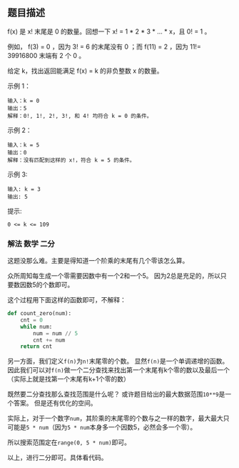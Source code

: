 ## 题目描述
f(x) 是 x! 末尾是 0 的数量。回想一下 x! = 1 * 2 * 3 * ... * x，且 0! = 1 。

例如， f(3) = 0 ，因为 3! = 6 的末尾没有 0 ；而 f(11) = 2 ，因为 11!= 39916800 末端有 2 个 0 。

给定 k，找出返回能满足 f(x) = k 的非负整数 x 的数量。

示例 1：
```
输入：k = 0
输出：5
解释：0!, 1!, 2!, 3!, 和 4! 均符合 k = 0 的条件。
```
示例 2：
```
输入：k = 5
输出：0
解释：没有匹配到这样的 x!，符合 k = 5 的条件。
```
示例 3:
```
输入: k = 3
输出: 5
```

提示:
```
0 <= k <= 109
```

### 解法 数学 二分
这题没那么难。主要是得知道一个阶乘的末尾有几个零该怎么算。

众所周知每生成一个零需要因数中有一个2和一个5。
因为2总是充足的，所以只要数因数5的个数即可。

这个过程用下面这样的函数即可，不解释：
```python
def count_zero(num):
    cnt = 0
    while num:
        num = num // 5
        cnt += num
    return cnt
```

另一方面，我们定义`f(n)`为`n!`末尾零的个数。
显然`f(n)`是一个单调递增的函数。因此我们可以对`f(n)`做一个二分查找来找出第一个末尾有k个零的数以及最后一个（实际上就是找第一个末尾有k+1个零的数）

既然要二分查找那么查找范围是什么呢？
或许题目给出的最大数据范围`10**9`是一个答案。
但是还有优化的空间。

实际上，对于一个数字`num`，其阶乘的末尾零的个数与之一样的数字，最大最大只可能是`5 * num`（因为`5 * num`本身多一个因数5，必然会多一个零）。

所以搜索范围定在`range(0, 5 * num)`即可。

以上，进行二分即可。具体看代码。